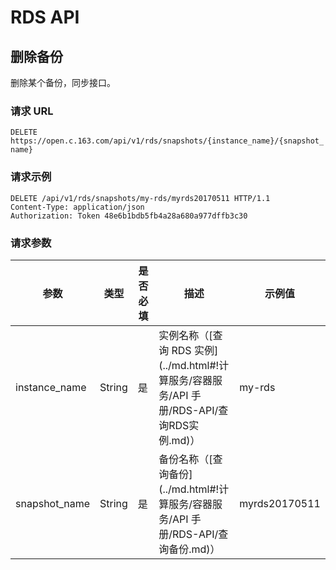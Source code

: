 # RDS API

## 删除备份

删除某个备份，同步接口。

### 请求 URL

`DELETE https://open.c.163.com/api/v1/rds/snapshots/{instance_name}/{snapshot_name}`

### 请求示例

```http
DELETE /api/v1/rds/snapshots/my-rds/myrds20170511 HTTP/1.1
Content-Type: application/json
Authorization: Token 48e6b1bdb5fb4a28a680a977dffb3c30
```

### 请求参数

|      参数     |  类型  | 是否必填 |                                            描述                                            |    示例值     |
|---------------|--------|----------|--------------------------------------------------------------------------------------------|---------------|
| instance_name | String | 是       | 实例名称（[查询 RDS 实例](../md.html#!计算服务/容器服务/API 手册/RDS-API/查询RDS实例.md)） | my-rds        |
| snapshot_name | String | 是       | 备份名称（[查询备份](../md.html#!计算服务/容器服务/API 手册/RDS-API/查询备份.md)）         | myrds20170511 |
